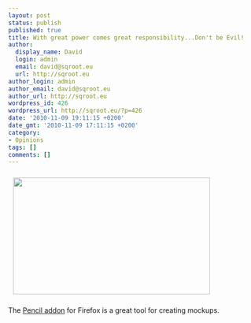```yaml
---
layout: post
status: publish
published: true
title: With great power comes great responsibility...Don't be Evil!
author:
  display_name: David
  login: admin
  email: david@sqroot.eu
  url: http://sqroot.eu
author_login: admin
author_email: david@sqroot.eu
author_url: http://sqroot.eu
wordpress_id: 426
wordpress_url: http://sqroot.eu/?p=426
date: '2010-11-09 19:11:15 +0200'
date_gmt: '2010-11-09 17:11:15 +0200'
category:
- Opinions
tags: []
comments: []
---
```

<p><a href="http://sqroot.eu/wp-content/uploads/file/Bjing_final.png"><img alt="" src="http://sqroot.eu/wp-content/uploads/file/Bjing_final.png" style="margin-left: 10px;margin-right: 10px;margin-top: 10px;margin-bottom: 10px;width: 400px;height: 237px" /></a></p>
<p>The <a href="http://pencil.evolus.vn/en-US/Home.aspx">Pencil addon</a> for Firefox is a great tool for creating mockups.&nbsp;</p>
